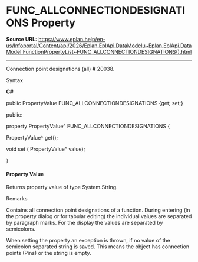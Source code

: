 # FUNC_ALLCONNECTIONDESIGNATIONS Property

**Source URL:** https://www.eplan.help/en-us/Infoportal/Content/api/2026/Eplan.EplApi.DataModelu~Eplan.EplApi.DataModel.FunctionPropertyList~FUNC_ALLCONNECTIONDESIGNATIONS().html

---

Connection point designations (all) # 20038.

Syntax

**C#**



public PropertyValue FUNC_ALLCONNECTIONDESIGNATIONS {get; set;}

public:

property PropertyValue^ FUNC_ALLCONNECTIONDESIGNATIONS {

   PropertyValue^ get();

   void set (    PropertyValue^ value);

}


#### Property Value

Returns property value of type System.String.

Remarks

Contains all connection point designations of a function. During entering (in the property dialog or for tabular editing) the individual values are separated by paragraph marks. For the display the values are separated by semicolons.

When setting the property an exception is thrown, if no value of the semicolon separated string is saved. This means the object has connection points (Pins) or the string is empty.
